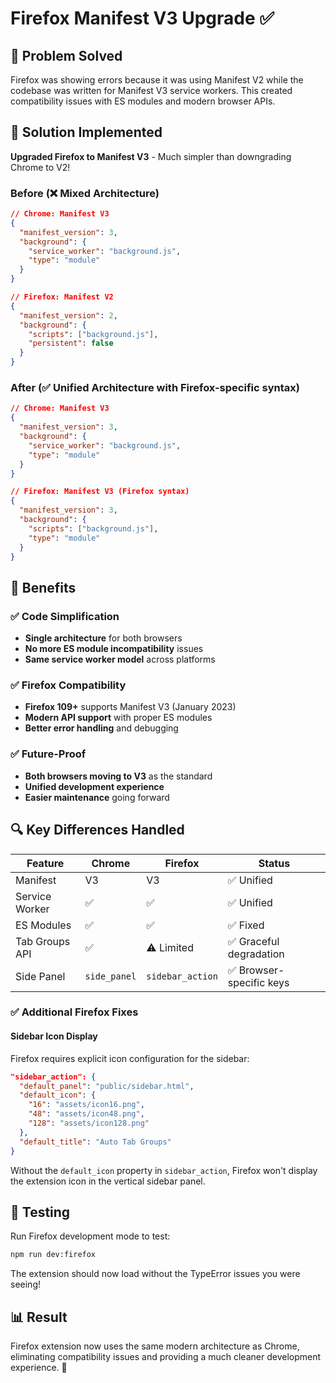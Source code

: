 # Firefox Manifest V3 Upgrade ✅

## 🎯 Problem Solved

Firefox was showing errors because it was using Manifest V2 while the codebase was written for Manifest V3 service workers. This created compatibility issues with ES modules and modern browser APIs.

## 🔧 Solution Implemented

**Upgraded Firefox to Manifest V3** - Much simpler than downgrading Chrome to V2!

### Before (❌ Mixed Architecture)

```json
// Chrome: Manifest V3
{
  "manifest_version": 3,
  "background": {
    "service_worker": "background.js",
    "type": "module"
  }
}

// Firefox: Manifest V2  
{
  "manifest_version": 2,
  "background": {
    "scripts": ["background.js"],
    "persistent": false
  }
}
```

### After (✅ Unified Architecture with Firefox-specific syntax)

```json
// Chrome: Manifest V3
{
  "manifest_version": 3,
  "background": {
    "service_worker": "background.js",
    "type": "module"
  }
}

// Firefox: Manifest V3 (Firefox syntax)
{
  "manifest_version": 3,
  "background": {
    "scripts": ["background.js"],
    "type": "module"
  }
}
```

## 🎉 Benefits

### ✅ Code Simplification

- **Single architecture** for both browsers
- **No more ES module incompatibility** issues
- **Same service worker model** across platforms

### ✅ Firefox Compatibility

- **Firefox 109+** supports Manifest V3 (January 2023)
- **Modern API support** with proper ES modules
- **Better error handling** and debugging

### ✅ Future-Proof

- **Both browsers moving to V3** as the standard
- **Unified development experience**
- **Easier maintenance** going forward

## 🔍 Key Differences Handled

| Feature | Chrome | Firefox | Status |
|---------|--------|---------|--------|
| Manifest | V3 | V3 | ✅ Unified |
| Service Worker | ✅ | ✅ | ✅ Unified |
| ES Modules | ✅ | ✅ | ✅ Fixed |
| Tab Groups API | ✅ | ⚠️ Limited | ✅ Graceful degradation |
| Side Panel | `side_panel` | `sidebar_action` | ✅ Browser-specific keys |

### ✅ Additional Firefox Fixes

#### Sidebar Icon Display

Firefox requires explicit icon configuration for the sidebar:

```json
"sidebar_action": {
  "default_panel": "public/sidebar.html",
  "default_icon": {
    "16": "assets/icon16.png",
    "48": "assets/icon48.png", 
    "128": "assets/icon128.png"
  },
  "default_title": "Auto Tab Groups"
}
```

Without the `default_icon` property in `sidebar_action`, Firefox won't display the extension icon in the vertical sidebar panel.

## 🧪 Testing

Run Firefox development mode to test:

```bash
npm run dev:firefox
```

The extension should now load without the TypeError issues you were seeing!

## 📊 Result

Firefox extension now uses the same modern architecture as Chrome, eliminating compatibility issues and providing a much cleaner development experience. 🚀
